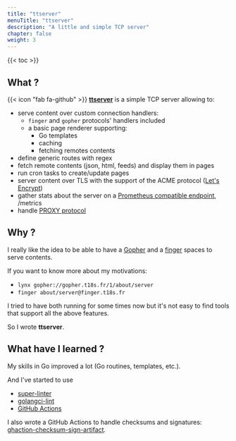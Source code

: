 ```yaml
---
title: "ttserver"
menuTitle: "ttserver"
description: "A little and simple TCP server"
chapter: false
weight: 3
---
```


{{< toc >}}

## What ?

{{< icon "fab fa-github" >}}&nbsp;[**ttserver**](https://github.com/tristan-weil/ttserver) is a simple TCP server allowing to:
- serve content over custom connection handlers:
  - `finger` and `gopher` protocols' handlers included
  - a basic page renderer supporting:
    - Go templates
    - caching
    - fetching remotes contents
- define generic routes with regex
- fetch remote contents (json, html, feeds) and display them in pages
- run cron tasks to create/update pages
- server content over TLS with the support of the ACME protocol ([Let's Encrypt](https://letsencrypt.org/))
- gather stats about the server on a
[Prometheus compatible endpoint](https://prometheus.io/docs/instrumenting/exposition_formats/), /metrics
- handle [PROXY protocol](https://www.haproxy.org/download/1.8/doc/proxy-protocol.txt)

## Why ?

I really like the idea to be able to have a [Gopher](https://en.wikipedia.org/wiki/Gopher_%28protocol%29)
and a [finger](https://en.wikipedia.org/wiki/Finger_protocol) spaces to serve contents.

If you want to know more about my motivations:
- `lynx gopher://gopher.t18s.fr/1/about/server`
- `finger about/server@finger.t18s.fr`

I tried to have both running for some times now but it's not easy to find tools that support all the above features.

So I wrote **ttserver**.

## What have I learned ?

My skills in Go improved a lot (Go routines, templates, etc.).

And I've started to use
 - [super-linter](https://github.com/github/super-linter)
 - [golangci-lint](https://golangci-lint.run/)
 - [GitHub Actions](https://golangci-lint.run/)

I also wrote a GitHub Actions to handle checksums and signatures:
[ghaction-checksum-sign-artifact](https://github.com/tristan-weil/ghaction-checksum-sign-artifact/).
